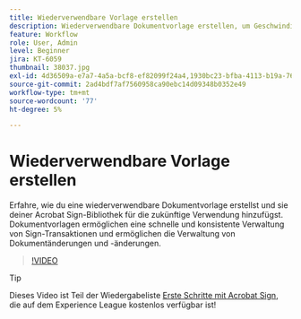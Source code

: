 ```yaml
---
title: Wiederverwendbare Vorlage erstellen
description: Wiederverwendbare Dokumentvorlage erstellen, um Geschwindigkeit und Konsistenz sicherzustellen
feature: Workflow
role: User, Admin
level: Beginner
jira: KT-6059
thumbnail: 38037.jpg
exl-id: 4d36509a-e7a7-4a5a-bcf8-ef82099f24a4,1930bc23-bfba-4113-b19a-76634667bda3
source-git-commit: 2ad4bdf7af7560958ca90ebc14d09348b0352e49
workflow-type: tm+mt
source-wordcount: '77'
ht-degree: 5%

---
```


# Wiederverwendbare Vorlage erstellen

Erfahre, wie du eine wiederverwendbare Dokumentvorlage erstellst und sie deiner Acrobat Sign-Bibliothek für die zukünftige Verwendung hinzufügst. Dokumentvorlagen ermöglichen eine schnelle und konsistente Verwaltung von Sign-Transaktionen und ermöglichen die Verwaltung von Dokumentänderungen und -änderungen.

>[!VIDEO](https://video.tv.adobe.com/v/38037?quality=12&learn=on&hidetitle=true)

>[!TIP]
>
>Dieses Video ist Teil der Wiedergabeliste [Erste Schritte mit Acrobat Sign](https://experienceleague.adobe.com/de/playlists/acrobat-sign-get-started-business-users), die auf dem Experience League kostenlos verfügbar ist!
